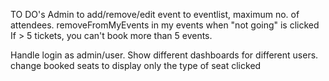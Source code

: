 TO DO's
Admin to add/remove/edit event to eventlist, maximum no. of attendees.
removeFromMyEvents in my events when "not going" is clicked
If > 5 tickets, you can't book more than 5 events.

<!-- setShowNavbar to false when hamburger is clicked -->

Handle login as admin/user.
Show different dashboards for different users.
change booked seats to display only the type of seat clicked

<!-- Email notification after successfull booking. -->
